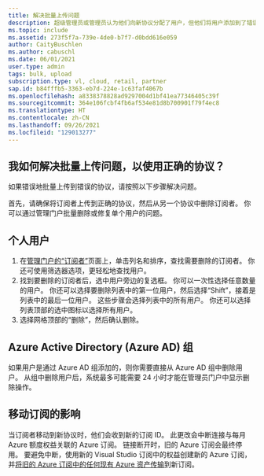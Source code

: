 ```yaml
---
title: 解决批量上传问题
description: 超级管理员或管理员认为他们向新协议分配了用户，但他们将用户添加到了错误的协议。
ms.topic: include
ms.assetid: 273f5f7a-739e-4de0-b7f7-d0bdd616e059
author: CaityBuschlen
ms.author: cabuschl
ms.date: 06/01/2021
user.type: admin
tags: bulk, upload
subscription.type: vl, cloud, retail, partner
sap.id: b84fffb5-3363-eb7d-224e-1c63faf4067b
ms.openlocfilehash: a8338378828ad9297004d1bf41ea77346405c39f
ms.sourcegitcommit: 364e106fcbf4fb6af534e81d8b700901f79f4ec8
ms.translationtype: HT
ms.contentlocale: zh-CN
ms.lasthandoff: 09/26/2021
ms.locfileid: "129013277"
---
```

## <a name="how-do-i-fix-a-bulk-upload-to-use-the-correct-agreement"></a>我如何解决批量上传问题，以使用正确的协议？

如果错误地批量上传到错误的协议，请按照以下步骤解决问题。

首先，请确保将订阅者上传到正确的协议，然后从另一个协议中删除订阅者。 你可以通过管理门户批量删除或修复单个用户的问题。

## <a name="individual-users"></a>个人用户

1. 在[管理门户的“订阅者”](https://manage.visualstudio.com/subscribers)页面上，单击列名和排序，查找需要删除的订阅者。 你还可使用筛选器选项，更轻松地查找用户。
2. 找到要删除的订阅者后，选中用户旁边的复选框。 你可以一次性选择任意数量的用户。 你还可以选择要删除列表中的第一位用户，然后选择“Shift”，接着是列表中的最后一位用户。 这些步骤会选择列表中的所有用户。 你还可以选择列表顶部的选中图标以选择所有用户。 
3. 选择网格顶部的“删除”，然后确认删除。

## <a name="azure-active-directory-azure-ad-group"></a>Azure Active Directory (Azure AD) 组

如果用户是通过 Azure AD 组添加的，则你需要直接从 Azure AD 组中删除用户。 从组中删除用户后，系统最多可能需要 24 小时才能在管理员门户中显示删除操作。 

## <a name="impact-of-moving-subscriptions"></a>移动订阅的影响

当订阅者移动到新协议时，他们会收到新的订阅 ID。 此更改会中断连接与每月 Azure 额度权益关联的 Azure 订阅。 链接断开时，旧的 Azure 订阅会最终停用。 要避免中断，使用新的 Visual Studio 订阅中的权益创建新的 Azure 订阅，并[将旧的 Azure 订阅中的任何现有 Azure 资产传输](https://docs.microsoft.com/azure/azure-resource-manager/management/move-resource-group-and-subscription)到新订阅。